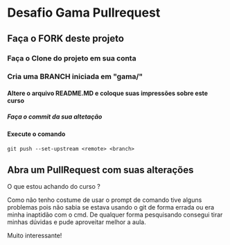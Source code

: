 # Desafio Gama Pullrequest

## Faça o FORK deste projeto

### Faça o Clone do projeto em sua conta

### Cria uma BRANCH iniciada em "gama/"

#### Altere o arquivo README.MD e coloque suas impressões sobre este curso

##### Faça o commit da sua altetação

#### Execute o comando

`git push --set-upstream <remote> <branch>`

## Abra um PullRequest com suas alterações

O que estou achando do curso ?

Como não tenho costume de usar o prompt de comando tive alguns problemas pois não sabia se estava usando o git de forma errada ou era minha inaptidão com o cmd. De qualquer forma pesquisando consegui tirar minhas dúvidas e pude aproveitar melhor a aula.

Muito interessante!
